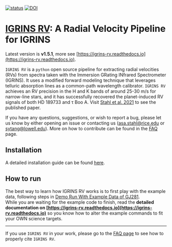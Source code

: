 [![status](https://joss.theoj.org/papers/37282917527e6c195d9dff80107388fd/status.svg)](https://joss.theoj.org/papers/37282917527e6c195d9dff80107388fd)
[![DOI](https://zenodo.org/badge/266670787.svg)](https://zenodo.org/badge/latestdoi/266670787)

# [IGRINS RV](https://github.com/shihyuntang/igrins_rv): A Radial Velocity Pipeline for IGRINS

Latest version is **v1.5.1**, more see [https://igrins-rv.readthedocs.io](https://igrins-rv.readthedocs.io).

``IGRINS RV`` is a ``python`` open source pipeline for extracting radial velocities (RVs) from spectra taken with the Immersion GRating INfrared Spectrometer (IGRINS). It uses a modified forward modeling technique that leverages telluric absorption lines as a common-path wavelength calibrator. ``IGRINS RV`` achieves an RV precision in the H and K bands of around 25-30 m/s for narrow-line stars, and it has successfully recovered the planet-induced RV signals of both HD 189733 and &tau; Boo A. Visit [Stahl et al. 2021](https://ui.adsabs.harvard.edu/abs/2021AJ....161..283S/abstract) to see the published paper.

If you have any questions, suggestions, or wish to report a bug, please let us know by either opening an issue or contacting us (asa.stahl@rice.edu or sytang@lowell.edu).
More on how to contribute can be found in the [FAQ](https://igrins-rv.readthedocs.io/en/latest/FAQ.html#q-how-do-i-report-bugs) page.

## Installation
A detailed installation guide can be found [here](https://igrins-rv.readthedocs.io/en/latest/Installation.html).

## How to run
The best way to learn how IGRINS RV works is to first play with the example data, following steps in [Demo Run With Example Data of GJ281](https://igrins-rv.readthedocs.io/en/latest/Demo%20with%20Example%20Data%20%28GJ281%29.html). \
While you are waiting for the example code to finish, read the **detailed documentation on [https://igrins-rv.readthedocs.io](https://igrins-rv.readthedocs.io)** so you know how to alter the example commands to fit your OWN science targets.

***
If you use ``IGRINS RV`` in your work, please go to the [FAQ page](https://igrins-rv.readthedocs.io/en/latest/FAQ.html) to see how to properly cite ``IGRINS RV``.

